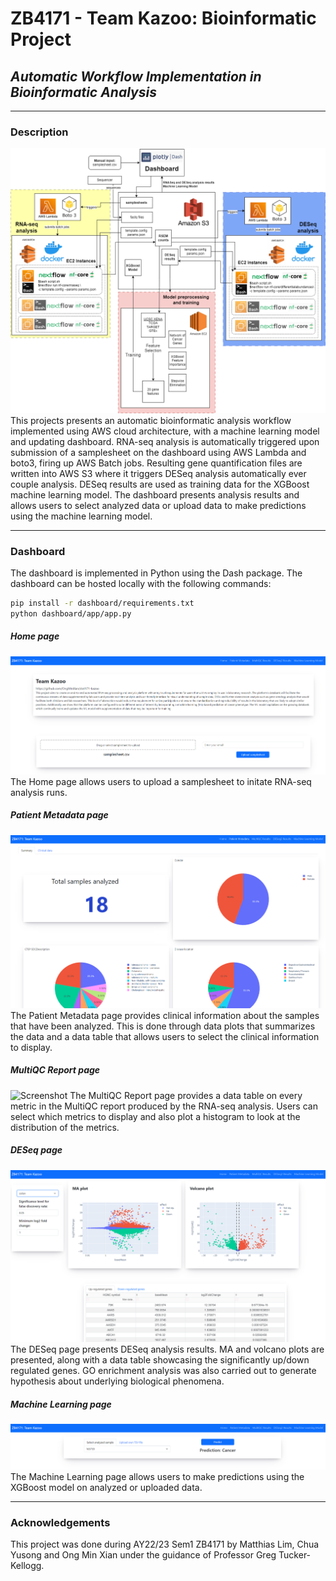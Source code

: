 # ZB4171 - Team Kazoo: Bioinformatic Project
## _Automatic Workflow Implementation in Bioinformatic Analysis_
___

### Description
![Screenshot](assets/ZB4171_cloud_architecture.png)
This projects presents an automatic bioinformatic analysis workflow implemented using AWS cloud architecture, with a machine learning model and updating dashboard. RNA-seq analysis is automatically triggered upon submission of a samplesheet on the dashboard using AWS Lambda and boto3, firing up AWS Batch jobs. Resulting gene quantification files are written into AWS S3 where it triggers DESeq analysis  automatically ever couple analysis. DESeq results are used as training data for the XGBoost machine learning model. The dashboard presents analysis results and allows users to select analyzed data or upload data to make predictions using the machine learning model.

___
### Dashboard
The dashboard is implemented in Python using the Dash package.
The dashboard can be hosted locally with the following commands:
```sh
pip install -r dashboard/requirements.txt
python dashboard/app/app.py
```

##### Home page
![Screenshot](assets/homepage.PNG)
The Home page allows users to upload a samplesheet to initate RNA-seq analysis runs.

##### Patient Metadata page
![Screenshot](assets/patient1.PNG)
The Patient Metadata page provides clinical information about the samples that have been analyzed. This is done through data plots that summarizes the data and a data table that allows users to select the clinical information to display.

##### MultiQC Report page
![Screenshot](assets/multqic.PNG)
The MultiQC Report page provides a data table on every metric in the MultiQC report produced by the RNA-seq analysis. Users can select which metrics to display and also plot a histogram to look at the distribution of the metrics.

##### DESeq page
![Screenshot](assets/deseq.PNG)
The DESeq page presents DESeq analysis results. MA and volcano plots are presented, along with a data table showcasing the significantly up/down regulated genes. GO enrichment analysis was also carried out to generate hypothesis about underlying biological phenomena.

##### Machine Learning page
![Screenshot](assets/ml.PNG)
The Machine Learning page allows users to make predictions using the XGBoost model on analyzed or uploaded data. 

___
### Acknowledgements
This project was done during AY22/23 Sem1 ZB4171 by Matthias Lim, Chua Yusong and Ong Min Xian under the guidance of Professor Greg Tucker-Kellogg.
